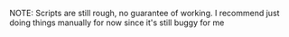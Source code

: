 NOTE: Scripts are still rough, no guarantee of working. I recommend just doing things manually for now since it's still buggy for me
